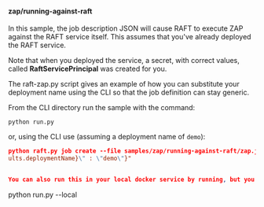 #### zap/running-against-raft

In this sample, the job description JSON will cause RAFT to execute ZAP against the
RAFT service itself. This assumes that you've already deployed the RAFT service. 

Note that when you
deployed the service, a secret, with correct values, called **RaftServicePrincipal** was
created for you.

The raft-zap.py script gives an example of how you can substitute your deployment name using the CLI
so that the job definition can stay generic. 

From the CLI directory run the sample with the command:
```
python run.py
```
or, using the CLI use (assuming a deployment name of `demo`):
```json
python raft.py job create --file samples/zap/running-against-raft/zap.json --substitute "{\"{defa
ults.deploymentName}\" : \"demo\"}"


You can also run this in your local docker service by running, but you have to have RAFT Azure service deployed, since it is used as a service under test by the sample
```
python run.py --local
```
